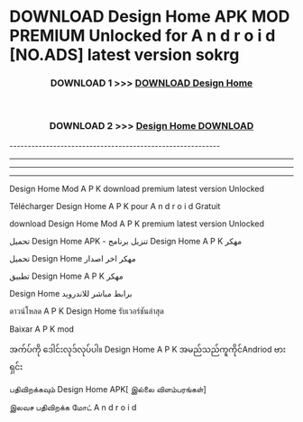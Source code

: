 # DOWNLOAD Design Home  APK MOD PREMIUM Unlocked for A n d r o i d [NO.ADS] latest version sokrg 



<div align="center">

<h3>DOWNLOAD 1 >>> <a href="https://getmod2.web.app/?judul=Design Home ">DOWNLOAD Design Home </a></h3><br>

<h3>DOWNLOAD 2 >>> <a href="https://getmod2.web.app/?judul=Design Home ">Design Home  DOWNLOAD </a></h3>

</div>
----------------------------------------------------------

----------------------------------------------------------

----------------------------------------------------------

----------------------------------------------------------

Design Home  Mod A P K download premium latest version Unlocked

Télécharger Design Home  A P K pour A n d r o i d Gratuit

download Design Home  Mod A P K premium latest version Unlocked

تحميل Design Home  APK - تنزيل برنامج Design Home  A P K مهكر

تحميل Design Home  مهكر اخر اصدار

تطبيق Design Home  A P K مهكر

Design Home  برابط مباشر للاندرويد

ดาวน์โหลด A P K Design Home  รับเวอร์ชันล่าสุด

Baixar A P K mod

အက်ပ်ကို ဒေါင်းလုဒ်လုပ်ပါ။ Design Home  A P K အမည်သည်ကူကိုင်Andriod ဗားရှင်း

பதிவிறக்கவும் Design Home  APK[ இல்லை விளம்பரங்கள்] 
 
இலவச பதிவிறக்க மோட் A n d r o i d



